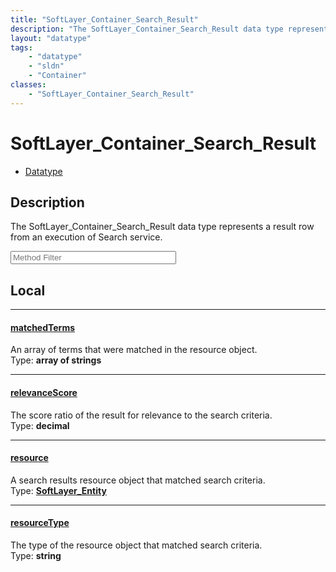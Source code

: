 ```yaml
---
title: "SoftLayer_Container_Search_Result"
description: "The SoftLayer_Container_Search_Result data type represents a result row from an execution of Search service."
layout: "datatype"
tags:
    - "datatype"
    - "sldn"
    - "Container"
classes:
    - "SoftLayer_Container_Search_Result"
---
```


# SoftLayer_Container_Search_Result
<div id='service-datatype'>
    <ul id='sldn-reference-tabs'>
        <li id='datatype'> <a href='/reference/datatypes/SoftLayer_Container_Search_Result' >Datatype</a></li>
    </ul>
</div>

## Description 
The SoftLayer_Container_Search_Result data type represents a result row from an execution of Search service. 





<!-- Service Filer BEGIN -->
<div class="view-filters">
        <div class="clearfix">
            <div class="search-input-box">
                <input placeholder="Method Filter" onkeyup="titleSearch(inputId='prop-input', divId='properties', elementClass='prop-row')" 
                    type="text" id="prop-input" value="" size="30" maxlength="128" class="form-text">
            </div>
        </div>
</div>
<!-- Service Filer END -->

<div id="properties" class="content">
<div id="localProperties" class="prop-content" >

## Local
-----
[matchedTerms]: #matchedterms
#### [matchedTerms]
An array of terms that were matched in the resource object.  
<span class="type-label">Type: </span>**array of strings**

-----
[relevanceScore]: #relevancescore
#### [relevanceScore]
The score ratio of the result for relevance to the search criteria.  
<span class="type-label">Type: </span>**decimal**

-----
[resource]: #resource
#### [resource]
A search results resource object that matched search criteria.  
<span class="type-label">Type: </span>**<a href='/reference/datatypes/SoftLayer_Entity'>SoftLayer_Entity </a>**

-----
[resourceType]: #resourcetype
#### [resourceType]
The type of the resource object that matched search criteria.  
<span class="type-label">Type: </span>**string**

</div>
<!-- LOCAL PROPERTY END -->

</div>


